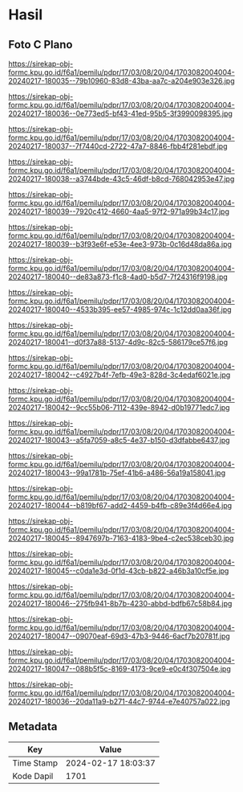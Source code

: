 # Hasil

## Foto C Plano

https://sirekap-obj-formc.kpu.go.id/f6a1/pemilu/pdpr/17/03/08/20/04/1703082004004-20240217-180035--79b10960-83d8-43ba-aa7c-a204e903e326.jpg

https://sirekap-obj-formc.kpu.go.id/f6a1/pemilu/pdpr/17/03/08/20/04/1703082004004-20240217-180036--0e773ed5-bf43-41ed-95b5-3f3990098395.jpg

https://sirekap-obj-formc.kpu.go.id/f6a1/pemilu/pdpr/17/03/08/20/04/1703082004004-20240217-180037--7f7440cd-2722-47a7-8846-fbb4f281ebdf.jpg

https://sirekap-obj-formc.kpu.go.id/f6a1/pemilu/pdpr/17/03/08/20/04/1703082004004-20240217-180038--a3744bde-43c5-46df-b8cd-768042953e47.jpg

https://sirekap-obj-formc.kpu.go.id/f6a1/pemilu/pdpr/17/03/08/20/04/1703082004004-20240217-180039--7920c412-4660-4aa5-97f2-971a99b34c17.jpg

https://sirekap-obj-formc.kpu.go.id/f6a1/pemilu/pdpr/17/03/08/20/04/1703082004004-20240217-180039--b3f93e6f-e53e-4ee3-973b-0c16d48da86a.jpg

https://sirekap-obj-formc.kpu.go.id/f6a1/pemilu/pdpr/17/03/08/20/04/1703082004004-20240217-180040--de83a873-f1c8-4ad0-b5d7-7f24316f9198.jpg

https://sirekap-obj-formc.kpu.go.id/f6a1/pemilu/pdpr/17/03/08/20/04/1703082004004-20240217-180040--4533b395-ee57-4985-974c-1c12dd0aa36f.jpg

https://sirekap-obj-formc.kpu.go.id/f6a1/pemilu/pdpr/17/03/08/20/04/1703082004004-20240217-180041--d0f37a88-5137-4d9c-82c5-586179ce57f6.jpg

https://sirekap-obj-formc.kpu.go.id/f6a1/pemilu/pdpr/17/03/08/20/04/1703082004004-20240217-180042--c4927b4f-7efb-49e3-828d-3c4edaf6021e.jpg

https://sirekap-obj-formc.kpu.go.id/f6a1/pemilu/pdpr/17/03/08/20/04/1703082004004-20240217-180042--9cc55b06-7112-439e-8942-d0b19771edc7.jpg

https://sirekap-obj-formc.kpu.go.id/f6a1/pemilu/pdpr/17/03/08/20/04/1703082004004-20240217-180043--a5fa7059-a8c5-4e37-b150-d3dfabbe6437.jpg

https://sirekap-obj-formc.kpu.go.id/f6a1/pemilu/pdpr/17/03/08/20/04/1703082004004-20240217-180043--99a1781b-75ef-41b6-a486-56a19a158041.jpg

https://sirekap-obj-formc.kpu.go.id/f6a1/pemilu/pdpr/17/03/08/20/04/1703082004004-20240217-180044--b819bf67-add2-4459-b4fb-c89e3f4d66e4.jpg

https://sirekap-obj-formc.kpu.go.id/f6a1/pemilu/pdpr/17/03/08/20/04/1703082004004-20240217-180045--8947697b-7163-4183-9be4-c2ec538ceb30.jpg

https://sirekap-obj-formc.kpu.go.id/f6a1/pemilu/pdpr/17/03/08/20/04/1703082004004-20240217-180045--c0da1e3d-0f1d-43cb-b822-a46b3a10cf5e.jpg

https://sirekap-obj-formc.kpu.go.id/f6a1/pemilu/pdpr/17/03/08/20/04/1703082004004-20240217-180046--275fb941-8b7b-4230-abbd-bdfb67c58b84.jpg

https://sirekap-obj-formc.kpu.go.id/f6a1/pemilu/pdpr/17/03/08/20/04/1703082004004-20240217-180047--09070eaf-69d3-47b3-9446-6acf7b20781f.jpg

https://sirekap-obj-formc.kpu.go.id/f6a1/pemilu/pdpr/17/03/08/20/04/1703082004004-20240217-180047--088b5f5c-8169-4173-9ce9-e0c4f307504e.jpg

https://sirekap-obj-formc.kpu.go.id/f6a1/pemilu/pdpr/17/03/08/20/04/1703082004004-20240217-180036--20da11a9-b271-44c7-9744-e7e40757a022.jpg


## Metadata

| Key        | Value               |
| ---------- | ------------------- |
| Time Stamp | 2024-02-17 18:03:37 |
| Kode Dapil | 1701                |



